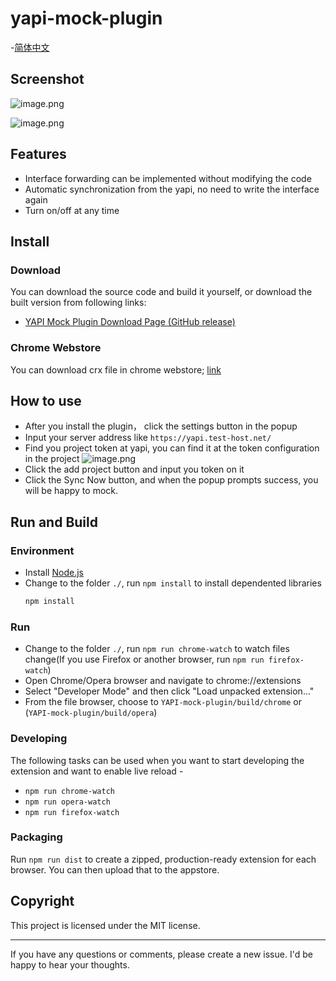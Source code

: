 # yapi-mock-plugin 

-[简体中文](README_CN.md)

## Screenshot

![image.png](https://upload-images.jianshu.io/upload_images/8032324-1c5b8149abd51f6e.png?imageMogr2/auto-orient/strip%7CimageView2/2/w/620)

![image.png](https://upload-images.jianshu.io/upload_images/8032324-0c6f8f5b591c8f8d.png?imageMogr2/auto-orient/strip%7CimageView2/2/w/620)


## Features
  - Interface forwarding can be implemented without modifying the code 
  - Automatic synchronization from the yapi, no need to write the interface again
  - Turn on/off at any time
  
## Install
### Download

You can download the source code and build it yourself, or download the built version from following links:

- [YAPI Mock Plugin Download Page  (GitHub release)](https://github.com/JackyTianer/yapi-mock-chrome-plugin/releases)

### Chrome Webstore
You can download crx file in chrome webstore; [link](https://chrome.google.com/webstore/detail/bkfkiepeojidkfpkbipbaigkpdjbnlmf)

## How to use
- After you install the plugin， click the settings button in the popup
- Input your server address like `https://yapi.test-host.net/`
- Find you project token at yapi, you can find it at the token configuration in the project
  ![image.png](https://upload-images.jianshu.io/upload_images/8032324-caeb54486d103328.png?imageMogr2/auto-orient/strip%7CimageView2/2/w/1240)
- Click the add project button and input you token on it
- Click the Sync Now button, and when the popup prompts success, you will be happy to mock.

## Run and Build

### Environment
 - Install [Node.js](https://nodejs.org/)
 - Change to the folder `./`, run `npm install` to install dependented libraries
    ```bash
    npm install
    ```
    
### Run    
  - Change to the folder `./`, run `npm run chrome-watch` to watch files change(If you use Firefox or another browser, run `npm run firefox-watch`)
  - Open Chrome/Opera browser and navigate to chrome://extensions 
  - Select "Developer Mode" and then click "Load unpacked extension..." 
  - From the file browser, choose to `YAPI-mock-plugin/build/chrome` or (`YAPI-mock-plugin/build/opera`)
  
### Developing
  The following tasks can be used when you want to start developing the extension and want to enable live reload - 
  - `npm run chrome-watch`
  - `npm run opera-watch`
  - `npm run firefox-watch`

### Packaging
  Run `npm run dist` to create a zipped, production-ready extension for each browser. You can then upload that to the appstore.


## Copyright
This project is licensed under the MIT license.

-----------
If you have any questions or comments, please create a new issue. I'd be happy to hear your thoughts.


